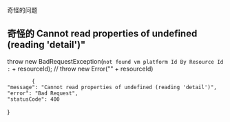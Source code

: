 奇怪的问题

## 奇怪的 Cannot read properties of undefined (reading 'detail')"
 throw new BadRequestException(`not found vm platform Id By Resource Id :` + resourceId);
  // throw new Error("" + resourceId)
            
            
            {
    "message": "Cannot read properties of undefined (reading 'detail')",
    "error": "Bad Request",
    "statusCode": 400
}
